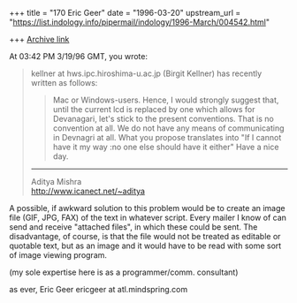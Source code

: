 +++
title = "170 Eric Geer"
date = "1996-03-20"
upstream_url = "https://list.indology.info/pipermail/indology/1996-March/004542.html"

+++
[Archive link](https://list.indology.info/pipermail/indology/1996-March/004542.html)

At 03:42 PM 3/19/96 GMT, you wrote:
>kellner at hws.ipc.hiroshima-u.ac.jp (Birgit Kellner)  has  recently
>written as follows:
>>Mac or Windows-users. Hence, I would strongly suggest that, until the
>>current lcd is replaced by one which allows for Devanagari, let's stick to
>>the present conventions. 
>That is no convention at all. We do not have any means of
>communicating in Devnagri at all. What you propose translates into "If
>I cannot have it my way :no one else should have it either"
>Have a nice day. 
>---------------
>Aditya Mishra  
>http://www.icanect.net/~aditya   
>

  A possible, if awkward solution to this problem would be to create an 
image file (GIF, JPG, FAX) of the text in whatever script.  Every mailer I
know of can send and receive "attached files", in which these could be sent.
The disadvantage, of course, is that the file would not be treated as editable
or quotable text, but as an image and it would have to be read with some
sort of image viewing program.

(my sole expertise here is as a programmer/comm. consultant)

as ever,
Eric Geer
ericgeer at atl.mindspring.com





